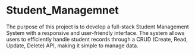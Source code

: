 # Student_Managemnet
The purpose of this project is to develop a full-stack Student Management System with a responsive and user-friendly interface. The system allows users to efficiently handle student records through a CRUD (Create, Read, Update, Delete) API, making it simple to manage data.
